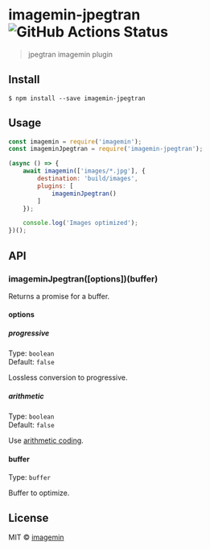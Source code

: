 # imagemin-jpegtran ![GitHub Actions Status](https://github.com/imagemin/imagemin-jpegtran/workflows/test/badge.svg?branch=master)

> jpegtran imagemin plugin


## Install

```
$ npm install --save imagemin-jpegtran
```


## Usage

```js
const imagemin = require('imagemin');
const imageminJpegtran = require('imagemin-jpegtran');

(async () => {
	await imagemin(['images/*.jpg'], {
		destination: 'build/images',
		plugins: [
			imageminJpegtran()
		]
	});

	console.log('Images optimized');
})();
```


## API

### imageminJpegtran([options])(buffer)

Returns a promise for a buffer.

#### options

##### progressive

Type: `boolean`<br>
Default: `false`

Lossless conversion to progressive.

##### arithmetic

Type: `boolean`<br>
Default: `false`

Use [arithmetic coding](http://en.wikipedia.org/wiki/Arithmetic_coding).

#### buffer

Type: `buffer`

Buffer to optimize.


## License

MIT © [imagemin](https://github.com/imagemin)
